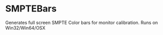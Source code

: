 # SMPTEBars
Generates full screen SMPTE Color bars for monitor calibration. Runs on Win32/Win64/OSX
